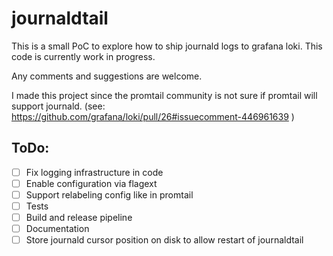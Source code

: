 # journaldtail

This is a small PoC to explore how to ship journald logs to grafana loki. This code is currently work in progress.

Any comments and suggestions are welcome. 

I made this project since the promtail community is not sure if promtail will support journald. (see:  https://github.com/grafana/loki/pull/26#issuecomment-446961639 )



## ToDo:

- [ ] Fix logging infrastructure in code
- [ ] Enable configuration via flagext
- [ ] Support relabeling config like in promtail
- [ ] Tests
- [ ] Build and release pipeline
- [ ] Documentation  
- [ ] Store journald cursor position on disk to allow restart of journaldtail